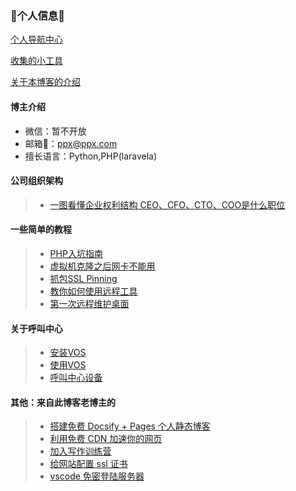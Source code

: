 ### 👋个人信息👋

[个人导航中心](markdown_note/index/index.md)

[收集的小工具](markdown_note/index/tools.md)

[关于本博客的介绍](markdown_note/index/jie-shao.md)


#### 博主介绍
- 微信：暂不开放
- 邮箱📮：ppx@ppx.com
- 擅长语言：Python,PHP(laravela)

#### 公司组织架构
> * [一图看懂企业权利结构 CEO、CFO、CTO、COO是什么职位](markdown_note/tx_company/compay_jiagou.md)

#### 一些简单的教程

> * [PHP入坑指南](markdown_note/md_php/index.md)
> * [虚拟机克隆之后网卡不能用](markdown_note/md_jishu/note1.md)
> * [抓包SSL Pinning](markdown_note/md_zhuabao/ssl_Pinning.md)
> * [教你如何使用远程工具](markdown_note/md_teach/yuan-cheng.md)
> * [第一次远程维护桌面](markdown_note/md_weihu/user1.md)

#### 关于呼叫中心

> * [安装VOS](markdown_note/md_voip/vos_install.md)
> * [使用VOS](markdown_note/md_voip/vos_use.md)
> * [呼叫中心设备](markdown_note/callcenter/ipgateway.md)





#### 其他：来自此博客老博主的

> * [搭建免费 Docsify + Pages 个人静态博客](new-blog/README.md)
> * [利用免费 CDN 加速你的网页](speedup-web/speedup-web.md)
> * [加入写作训练营](write-camp/README.md)
> * [给网站配置 ssl 证书](ssl-ngnix/README.md)
> * [vscode 免密登陆服务器](vscode-ssh/vscode-ssh.md)
